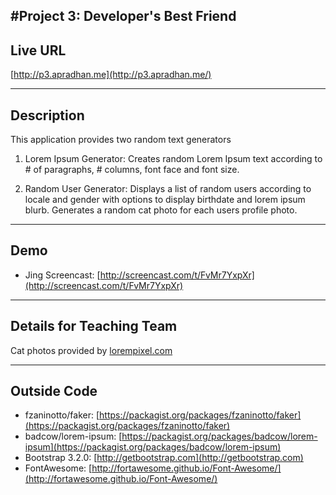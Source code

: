 #Project 3: Developer's Best Friend
----
## Live URL
[http://p3.apradhan.me](http://p3.apradhan.me/)

----
## Description

This application provides two random text generators

1. Lorem Ipsum Generator: Creates random Lorem Ipsum text according to # of paragraphs, # columns, font face and font size.

2. Random User Generator: Displays a list of random users according to locale and gender with options to display birthdate and lorem ipsum blurb. Generates a random cat photo for each users profile photo.

----
## Demo

* Jing Screencast: [http://screencast.com/t/FvMr7YxpXr](http://screencast.com/t/FvMr7YxpXr)

----
## Details for Teaching Team

Cat photos provided by [lorempixel.com](http://lorempixel.com)

----
## Outside Code

* fzaninotto/faker: [https://packagist.org/packages/fzaninotto/faker](https://packagist.org/packages/fzaninotto/faker)
* badcow/lorem-ipsum: [https://packagist.org/packages/badcow/lorem-ipsum](https://packagist.org/packages/badcow/lorem-ipsum)
* Bootstrap 3.2.0: [http://getbootstrap.com](http://getbootstrap.com)
* FontAwesome: [http://fortawesome.github.io/Font-Awesome/](http://fortawesome.github.io/Font-Awesome/)